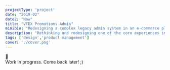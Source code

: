 ```yaml
---
projectType: 'project'
date: "2019-02"
date2: "Now"
title: "VTEX Promotions Admin"
minibio: "Redesigning a complex legacy admin system in an e-commerce platform."
description: "Rethinking and redesigning one of the core experiences in managing products and marketing strategies in VTEX e-commerce platform."
tags: ['design','product management']
cover: './cover.png'
---
```


<div class="tc silver">
    <div class="f1">
        🚧
    </div>
    Work in progress. Come back later! ;)
</div>
